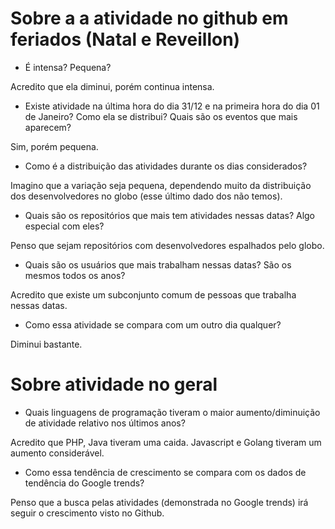 # Sobre a a atividade no github em feriados (Natal e Reveillon)

* É intensa? Pequena?

Acredito que ela diminui, porém continua intensa.

* Existe atividade na última hora do dia 31/12 e na primeira hora do dia 01 de Janeiro? Como ela se distribui? Quais são os eventos que mais aparecem?

Sim, porém pequena.
   
* Como é a distribuição das atividades durante os dias considerados?

Imagino que a variação seja pequena, dependendo muito da distribuição dos desenvolvedores no globo (esse último dado dos não temos).

* Quais são os repositórios que mais tem atividades nessas datas? Algo especial com eles?

Penso que sejam repositórios com desenvolvedores espalhados pelo globo.

* Quais são os usuários que mais trabalham nessas datas? São os mesmos todos os anos?

Acredito que existe um subconjunto comum de pessoas que trabalha nessas datas.

* Como essa atividade se compara com um outro dia qualquer?

Diminui bastante.

# Sobre atividade no geral 

* Quais linguagens de programação tiveram o maior aumento/diminuição de atividade relativo nos últimos anos?

Acredito que PHP, Java tiveram uma caida. Javascript e Golang tiveram um aumento considerável.

* Como essa tendência de crescimento  se compara com os dados de tendência do Google trends?

Penso que a busca pelas atividades (demonstrada no Google trends) irá seguir o crescimento visto no Github.